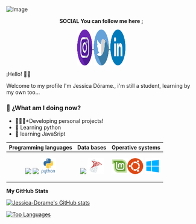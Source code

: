 
![Image](https://github.com/user-attachments/assets/0807dc2b-8d83-4aa6-8274-3af9309b7b30)

<p align="center"> <strong> SOCIAL You can follow me here ;  </strong></p>

<p align="center">
	<a href="https://www.instagram.com/jessicadorame.dev/" target="_blank">
	<img align="center" src="https://github.com/Jessica-Dorame/Jessica-Dorame/blob/main/img/instagram.svg" width="40" height="95">
	</a>
	<a href="https://x.com/Jessica_Dorame_" target="_blank">
	<img align="center" src="https://github.com/Jessica-Dorame/Jessica-Dorame/blob/main/img/twitter.svg" width="40" height="95">
	</a>
	<a href="https://www.linkedin.com/in/jessicadorame/" target="_blank">
	<img align="center" src="https://github.com/Jessica-Dorame/Jessica-Dorame/blob/main/img/linkedin.svg" width="40" height="95">
	</a>
</p

## ¡Hello! 👋🏻

Welcome to my profile I'm Jessica Dórame., i'm still a student, learning by my own too...
### 🚀 ¿What am I doing now?

- 👨🏻‍💻*Developing personal projects!
- 🧠 Learning python
- 🧠 learning JavaSript

| **Programming languages** |   **Data bases**   |    **Operative systems**   |
|:-----: | :-----: |  :-----:  |
| <p align="center"><img src='https://raw.githubusercontent.com/abranhe/programming-languages-logos/refs/heads/master/src/java/java.svg' height='42px'/> <img src='https://raw.githubusercontent.com/abranhe/programming-languages-logos/refs/heads/master/src/csharp/csharp.svg'  height='42px'> <img src='https://raw.githubusercontent.com/devicons/devicon/master/icons/python/python-original-wordmark.svg' height='42px'/></p>| <p align="center">  <img src='https://raw.githubusercontent.com/sammwyy/sammwyy/master/skills/mysql.png' height='42px'/> <img src='https://raw.githubusercontent.com/Jessica-Dorame/Jessica-Dorame/refs/heads/main/img/icons8-microsoft-sql-server22.svg' height='42px'/> </p> | <p align="center"> <img src='https://raw.githubusercontent.com/Jessica-Dorame/Jessica-Dorame/refs/heads/main/img/icons8-linux-mint.svg' height='42px'/><img src='https://raw.githubusercontent.com/Jessica-Dorame/Jessica-Dorame/refs/heads/main/img/svgviewer-output.svg' height='42px'/> <img src='https://raw.githubusercontent.com/Jessica-Dorame/Jessica-Dorame/refs/heads/main/img/icons8-windows.svg' height='42px'/></p>|
<b>My GitHub Stats</b>

<a href="http://www.github.com/Jessica-Dorame"><img src="https://github-readme-stats.vercel.app/api?username=Jessica-Dorame&show_icons=true&hide=&count_private=true&title_color=0891b2&text_color=ffffff&icon_color=f97316&bg_color=27272a&hide_border=true&show_icons=true" alt="Jessica-Dorame's GitHub stats" />

<a href="https://github.com/Jessica-Dorame" align="center"><img src="https://github-readme-stats.vercel.app/api/top-langs/?username=Jessica-Dorame&langs_count=10&title_color=0891b2&text_color=ffffff&icon_color=f97316&bg_color=27272a&hide_border=true&locale=en&custom_title=Top%20%Languages" alt="Top Languages" /></a>
>
